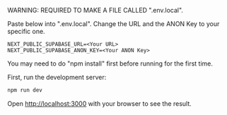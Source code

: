 WARNING: REQUIRED TO MAKE A FILE CALLED ".env.local".

Paste below into ".env.local". Change the URL and the ANON Key to your specific one.

```
NEXT_PUBLIC_SUPABASE_URL=<Your URL>
NEXT_PUBLIC_SUPABASE_ANON_KEY=<Your ANON Key>
```

You may need to do "npm install" first before running for the first time.

First, run the development server:

```bash
npm run dev
```

Open [http://localhost:3000](http://localhost:3000) with your browser to see the result.
